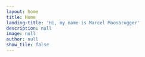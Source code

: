 ```yaml
---
layout: home
title: Home
landing-title: 'Hi, my name is Marcel Moosbrugger'
description: null
image: null
author: null
show_tile: false
---
```

